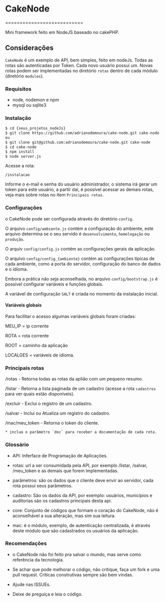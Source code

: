 # CakeNode

===========================

Mini framework feito em NodeJS baseado no cakePHP.

## Considerações
`CakeNode` é um exemplo de API, bem simples, feito em nodeJs. 
Todas as rotas são autenticadas por Token. Cada novo usuário possui um.
Novas rotas podem ser implementadas no diretório `rotas` dentro de cada módulo (diretório `modules`).

### Requisitos
- node, nodemon e npm
- mysql ou sqlite3

### Instalação
```sh
$ cd {seus_projetos_nodeJs}
$ git clone https://github.com/adrianodemoura/cake-node.git cake-node
ou
$ git clone git@github.com:adrianodemoura/cake-node.git cake-node
$ cd cake-node
$ npm install
$ node server.js 
```

Acesse a rota:

`/instalacao`

Informe o e-mail e senha do usuário administrador, o sistema irá gerar um token para este usuário, a partir daí, é possível acessar as demais rotas, veja mais sobre rotas no ítem `Principais rotas`.


### Configurações
o CakeNode pode ser configurada através do diretório `config`.

O arquivo `config/ambiente.js` contém a configuração do ambiente, este arquivo determina se o seu servido é `desenvolvimento`, `homologação` ou `produção`.

O arquiv `config/config.js` contém as configurações gerais da aplicação.

O arquivo `config/config_{ambiente}` contém as configurações típicas de cada ambiente, como a porta do servidor, configuração do banco de dados e o idioma.

Embora a prática não seja aconselhada, no arquivo `config/bootstrap.js` é possível configurar variáveis e funções globais. 

A variável de configuração `SALT` é criada no momento da instalação inicial.

#### Variáveis globais

Para facilitar o acesso algumas variáveis globais foram criadas:

MEU_IP = ip corrente

ROTA = rota corrente

ROOT = caminho da aplicação

LOCALGES = variáveis de idioma.

### Principais rotas

/rotas 		- Retorna todas as rotas da aplião com um pequeno resumo.

/listar 	- Retorna a lista paginada de um cadastro (acesse a rota `cadastros` para ver quais estão disponíveis).

/excluir 	- Exclui o registro de um cadastro.

/salvar 	- Inclui ou Atualiza um registro do cadastro.

/mac/meu_token 	- Retorna o token do cliente.

```
* inclua o parâmetro `doc` para receber a documentação de cada rota.
```

### Glossário

* API: Inferface de Programação de Aplicações.

* rotas: url a ser consumidada pela API, por exemplo /listar, /salvar, /meu_token e as demais que forem implementadas.

* parâmetros: são os dados que o cliente deve envir ao servidor, cada rota possui seus parãmetros.

* cadastro: São os dados da API, por exemplo: usuários, municípios e auditorias são os cadastros principais desta api.

* core: Conjunto de códigos que formam o coração do CakeNode, não é aconselhável a sua alteração, mas sim sua leitura.

* mac: é o módulo, exemplo, de autenticação centralizada, é através deste módulo que são cadastrados os usuários da aplicação.

### Recomendações

* o CakeNode não foi feito pra salvar o mundo, mas serve como referência da tecnologia.

* Se achar que pode melhorar o código, não critique, faça um fork e uma pull request. Críticas construtivas sempre são bem vindas.

* Ajude nas ISSUEs.

* Deixe de preguiça e leia o código.
